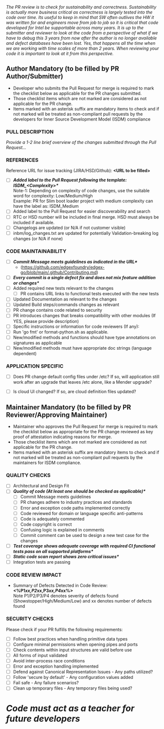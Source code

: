 _The PR review is to check for sustainability and correctness.  Sustainability is actually more business critical as correctness is largely tested into the code over time.   Its useful to keep in mind that SW often outlives the HW it was written for and engineers move from job to job so it is critical that code developed for Intel be supportable across many years.  It is up to the submitter and reviewer to look at the code from a perspective of what if we have to debug this 3 years from now after the author is no longer available and defect databases have been lost.  Yes, that happens all the time when we are working with time scales of more than 2 years.  When reviewing your code it is important to look at it from this perspective._

Author Mandatory (to be filled by PR Author/Submitter)
------------------------------------------------------
- Developer who submits the Pull Request for merge is required to mark the checklist below as applicable for the PR changes submitted.  
- Those checklist items which are not marked are considered as not applicable for the PR change.  
- Items marked with an asterisk suffix are mandatory items to check and if not marked will be treated as non-compliant pull requests by the developers for Inner Source Development Model (ISDM) compliance

### PULL DESCRIPTION
_Provide a 1-2 line brief overview of the changes submitted through the Pull Request..._

### REFERENCES
Reference URL for issue tracking (JIRA/HSD/Github): **\<URL to be filled>**
- [ ] **_Added label to the Pull Request following the template: ISDM\_\<Complexity>\*_** \
	Note-1: Depending on complexity of code changes, use the suitable word for complexity: Low/Medium/High \
	Example: PR for Slim boot loader project with medium complexity can have the label as: ISDM_Medium	
- [ ] Added label to the Pull Request for easier discoverability and search
- [ ] RTC or HSD number will be included in final merge. HSD must always be included if available.
- [ ] Changelogs are updated (or N/A if not customer visible)
- [ ] inbm/log_changes.txt are updated for potentially Validation-breaking log changes (or N/A if none)

### CODE MAINTAINABILITY
- [ ] **_Commit Message meets guidelines as indicated in the URL\*_**
	- (https://github.com/edgexfoundry/edgex-go/blob/main/.github/Contributing.md)
- [ ] **_Every commit is a single defect fix and does not mix feature addition or changes\*_**
- [ ] Added required new tests relevant to the changes
	- [ ] PR contains URL links to functional tests executed with the new tests 
- [ ] Updated Documentation as relevant to the changes
- [ ] Updated Build steps/commands changes as relevant
- [ ] PR change contains code related to security
- [ ] PR introduces changes that breaks compatibility with other modules (If YES, please provide description)
- [ ] Specific instructions or information for code reviewers (If any):
- [ ] Run 'go fmt' or format-python.sh as applicable.
- [ ] New/modified methods and functions should have type annotations on signatures as applicable
- [ ] New/modified methods must have appropriate doc strings (language dependent)

### APPLICATION SPECIFIC
- [ ] Does PR change default config files under /etc? If so, will application still work after an upgrade that leaves /etc alone, like a Mender upgrade?
- [ ] Is cloud UI changed? If so, are cloud definition files updated?



Maintainer Mandatory (to be filled by PR Reviewer/Approving Maintainer)
-----------------------------------------------------------------------
- Maintainer who approves the Pull Request for merge is required to mark the checklist below as appropriate for the PR change reviewed as key proof of attestation indicating reasons for merge. 
- Those checklist items which are not marked are considered as not applicable for the PR change. 
- Items marked with an asterisk suffix are mandatory items to check and if not marked will be treated as non-compliant pull requests by the maintainers for ISDM compliance.

### QUALITY CHECKS
- [ ] Architectural and Design Fit
- [ ] **_Quality of code (At least one should be checked as applicable)\*_**
	- [ ] Commit Message meets guidelines
	- [ ] PR changes adhere to industry practices and standards
	- [ ] Error and exception code paths implemented correctly
	- [ ] Code reviewed for domain or language specific anti-patterns
	- [ ] Code is adequately commented
	- [ ] Code copyright is correct
	- [ ] Confusing logic is explained in comments
	- [ ] Commit comment can be used to design a new test case for the changes
- [ ] **_Test coverage shows adequate coverage with required CI functional tests pass on all supported platforms\*_**
- [ ] **_Static code scan report shows zero critical issues\*_**
- [ ] Integration tests are passing

### CODE REVIEW IMPACT
- Summary of Defects Detected in Code Review: **\<%P1*xx,P2*xx,P3*xx,P4*xx%>** \
Note P1/P2/P3/P4 denotes severity of defects found (Showstopper/High/Medium/Low) and xx denotes number of defects found

### SECURITY CHECKS
Please check if your PR fulfills the following requirements:

- [ ] Follow best practices when handling primitive data types
- [ ] Configure minimal permissions when opening pipes and ports
- [ ] Check contents within input structures are valid before use
- [ ] All forms of input validated
- [ ] Avoid inter-process race conditions
- [ ] Error and exception handling implemented
- [ ] Defend against Canonical Representation Issues - Any paths utilized?
- [ ] Follow 'secure by default' - Any configuration values added
- [ ] Fail safe - Any failure scenarios?
- [ ] Clean up temporary files - Any temporary files being used?

# _Code must act as a teacher for future developers_
